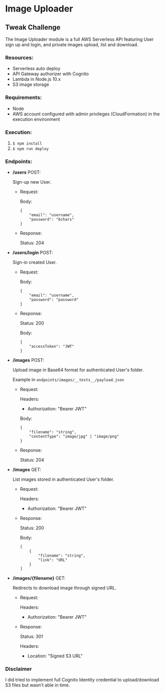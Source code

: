 # Image Uploader
## Tweak Challenge

The Image Uploader module is a full AWS Serverless API featuring User sign up and login, and private images upload, list and download.

### Resources:

- Serverless auto deploy
- API Gateway authorizer with Cognito
- Lambda in Node.js 10.x
- S3 image storage

### Requirements:

- Node
- AWS account configured with admin privileges (CloudFormation) in the execution environment

### Execution:

1. `$ npm install`
1. `$ npm run deploy`

### Endpoints:
- **/users** POST:

    Sign-up new User.

    + Request:

        Body:
        ```
        {
            "email": "username",
            "password": "6chars"
        }
        ```

    + Response:

        Status: 204

* **/users/login** POST:

    Sign-in created User.

    + Request:

        Body:
        ```
        {
            "email": "username",
            "password": "password"
        }
        ```

    + Response:

        Status: 200

        Body:
        ```
        {
            "accessToken": "JWT"
        }
        ```

* **/images** POST:

    Upload image in Base64 format for authenticated User's folder.

    Example in `endpoints/images/__tests__/payload.json`

    + Request:

        Headers:

        - Authorization: "Bearer JWT"

        Body:
        ```
        {
            "filename": "string",
            "contentType": "image/jpg" | "image/png"
        }
        ```

    + Response:

        Status: 204

* **/images** GET:

    List images stored in authenticated User's folder.

    + Request:

        Headers:

        - Authorization: "Bearer JWT"
    
    + Response:

        Status: 200

        Body:
        ```
        [
            {
                "filename": "string",
                "link": "URL"
            }
        ]

* **/images/{filename}** GET:

    Redirects to download image through signed URL.

    + Request:

        Headers:

        - Authorization: "Bearer JWT"

    + Response:

        Status: 301

        Headers:

        - Location: "Signed S3 URL"


### Disclaimer

I did tried to implement full Cognito Identity credential to upload/download S3 files but wasn't able in time.